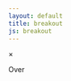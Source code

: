 ```yaml
---
layout: default
title: breakout
js: breakout
---
```


<div id=myModal>

  <!-- Modal content -->
  <div class='modal-content'>
    <span id="close">&times;</span>
    <p>Over</p>
  </div>

</div>

<canvas id=myCanvas></canvas>
